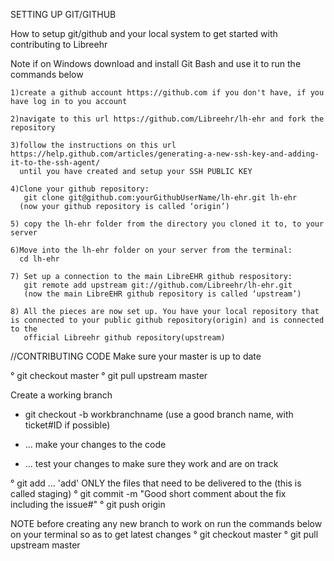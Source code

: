 SETTING UP GIT/GITHUB

How to setup git/github and your local system to get started with contributing to Libreehr

Note if on Windows download and install Git Bash and use it to run the commands below

    1)create a github account https://github.com if you don't have, if you have log in to you account

    2)navigate to this url https://github.com/Libreehr/lh-ehr and fork the repository

    3)follow the instructions on this url https://help.github.com/articles/generating-a-new-ssh-key-and-adding-it-to-the-ssh-agent/
      until you have created and setup your SSH PUBLIC KEY

    4)Clone your github repository:
       git clone git@github.com:yourGithubUserName/lh-ehr.git lh-ehr
      (now your github repository is called ‘origin’)

    5) copy the lh-ehr folder from the directory you cloned it to, to your server

    6)Move into the lh-ehr folder on your server from the terminal:
      cd lh-ehr

    7) Set up a connection to the main LibreEHR github respository:
       git remote add upstream git://github.com/Libreehr/lh-ehr.git
       (now the main LibreEHR github repository is called ‘upstream’)

    8) All the pieces are now set up. You have your local repository that is connected to your public github repository(origin) and is connected to the
       official Libreehr github repository(upstream)

//CONTRIBUTING CODE
Make sure your master is up to date

° git checkout master
° git pull upstream master

Create a working branch

- git checkout -b workbranchname  (use a good branch name, with ticket#ID if possible)

- ... make your changes to the code
- ... test your changes to make sure they work and are on track

° git add ... 'add' ONLY the files that need to be delivered to the (this is called staging)
° git commit -m "Good short comment about the fix including the issue#"
° git push origin <workbranchname>

NOTE before creating any new branch to work on run the commands below on your terminal so as to get latest changes
° git checkout master
° git pull upstream master

